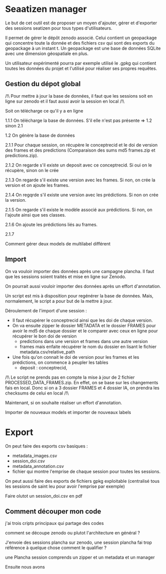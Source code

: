 # Seaatizen manager

Le but de cet outil est de proposer un moyen d'ajouter, gérer et d'exporter des sessions seatizen pour tous types d'utilisateurs.

Il permet de gérer le dépôt zenodo associé. Celui contient un geopackage qui concentre toute la donnée et des fichiers csv qui sont des exports du geopackage à un instant t. Un geopackage est une base de données SQLite avec une dimension géospatiale en plus.

Un utilisateur expérimenté pourra par exemple utilisé le .gpkg qui contient toutes les données du projet et l'utilisé pour réaliser ses propres requêtes.

## Gestion du dépot global

/!\ Pour mettre à jour la base de données, il faut que les sessions soit en ligne sur zenodo et il faut aussi avoir la session en local /!\

Soit on télécharge ce qu'il y a en ligne

1.1.1 On télécharge la base de données. S'il elle n'est pas présente => 1.2 sinon 2.1

1.2 On génère la base de données

2.1.1 Pour chaque session, on récupère le conceptrecid et le doi de version des frames et des predictions (Comparaison des sums md5 frames.zip et predictions.zip).

2.1.2 On regarde s'il existe un deposit avec ce conceptrecid. Si oui on le récupère, sinon on le crée

2.1.3 On regarde s'il existe une version avec les frames. Si non, on crée la version et on ajoute les frames.

2.1.4 On regqrde s'il existe une version avec les prédictions. Si non on crée la version.

2.1.5 On regarde s'il existe le modèle associé aux prédictions. Si non, on l'ajoute ainsi que ses classes.

2.1.6 On ajoute les prédictions liés au frames.

2.1.7 

Comment gérer deux models de multilabel différent

## Import

On va vouloir importer des données après une campagne plancha. Il faut que les sessions soient traités et mise en ligne sur Zenodo.

On pourrait aussi vouloir importer des données après un effort d'annotation.

Un script est mis à disposition pour regénérer la base de données. Mais, normalement, le script a pour but de la mettre à jour.

Déroulement de l'import d'une session :

- Il faut récupérer le conceptrecid ainsi que les doi de chaque version.
- On va ensuite zipper le dossier METADATA et le dossier FRAMES pour avoir le md5 de chaque dossier et le comparer avec ceux en ligne pour récupérer le bon doi de version
    * predictions dans une version et frames dans une autre version
    * frames mais enfaite récupérer le nom du dossier en lisant le fichier metadata.csv/relative_path
- Une fois qu'on connait le doi de version pour les frames et les prédictions, on commence à peupler les tables
    * deposit : conceptrecid, 

/!\ Le script ne prends pas en compte la mise à jour de 2 fichier PROCESSED_DATA_FRAMES.zip. En effet, on se base sur les changements fais en local. Donc si on a 3 dossier FRAMES et 4 dossier IA, on prendra les checksums de celui en local /!\

Maintenant, si on souhaite réaliser un effort d'annotation.

Importer de nouveaux models et importer de nouveaux labels

# Export

On peut faire des exports csv basiques :
- metadata_images.csv
- session_doi.csv
- metadata_annotation.csv
- fichier qui montre l'emprise de chaque session pour toutes les sessions.

On peut aussi faire des exports de fichiers gpkg exploitable (centralisé tous les sessions de saint leu pour avoir l'emprise par exemple)

Faire olutot un session_doi.csv en pdf




## Comment découper mon code

j'ai trois cripts principaux qui partage des codes 


comment se découpe zenodo ou plutot l'architecture en général ?

J'envoie des sessions plancha sur zenodo, une session plancha fai trop référence à quelque chose comment le qualifier ?

une Plancha session comprends un zipper et un metadata et un manager 

Ensuite nous avons 


